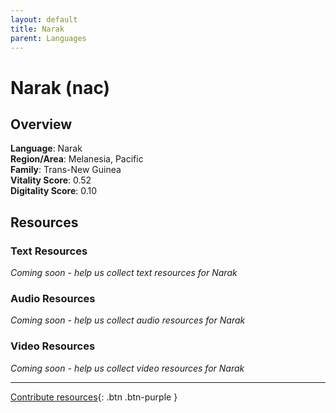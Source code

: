 ```yaml
---
layout: default
title: Narak
parent: Languages
---
```


# Narak (nac)

## Overview

**Language**: Narak  
**Region/Area**: Melanesia, Pacific  
**Family**: Trans-New Guinea  
**Vitality Score**: 0.52  
**Digitality Score**: 0.10  

## Resources

### Text Resources
*Coming soon - help us collect text resources for Narak*

### Audio Resources
*Coming soon - help us collect audio resources for Narak*

### Video Resources
*Coming soon - help us collect video resources for Narak*

---

[Contribute resources](https://fairtrain.github.io/){: .btn .btn-purple }
